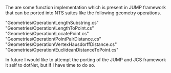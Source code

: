 The are some function implementation which is present in JUMP framework that can be ported into NTS suites like the following geometry operations.

"Geometries\Operation\LengthSubstring.cs"
"Geometries\Operation\LengthToPoint.cs"
"Geometries\Operation\LocatePoint.cs"
"Geometries\Operation\PointPairDistance.cs"
"Geometries\Operation\VertexHausdorffDistance.cs"
"Geometries\Operation\EuclideanDistanceToPoint.cs"

In future I would like to attempt the porting of the JUMP and JCS framework it self to dotNet, but if I have time to do so.